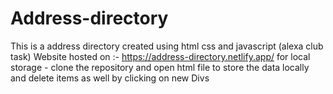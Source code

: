 # Address-directory
This is a address directory created using html css and javascript (alexa club task)
Website hosted on :-  https://address-directory.netlify.app/
for local storage - clone the repository and open html file to store the data locally and delete items as well by clicking on new Divs
